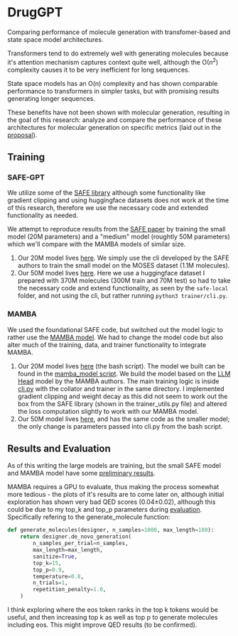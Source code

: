 # DrugGPT

Comparing performance of molecule generation with transfomer-based and state space model architectures.

Transformers tend to do extremely well with generating molecules because it's attention mechanism captures context quite well, although the O($n^2$) complexity causes it to be very inefficient for long sequences.

State space models has an O(n) complexity and has shown comparable performance to transformers in simpler tasks, but with promising results generating longer sequences.

These benefits have not been shown with molecular generation, resulting in the goal of this research: analyze and compare the performance of these architectures for molecular generation on specific metrics (laid out in the [proposal](./Proposal.pdf)).

## Training

### SAFE-GPT

We utilize some of the [SAFE library](https://github.com/datamol-io/safe) although some functionality like gradient clipping and using huggingface datasets does not work at the time of this research, therefore we use the necessary code and extended functionality as needed.

We attempt to reproduce results from the [SAFE paper](https://arxiv.org/pdf/2310.10773) by training the small model (20M parameters) and a "medium" model (roughtly 50M parameters) which we'll compare with the MAMBA models of similar size.

1. Our 20M model lives [here](./Architectures/train_from_scratch/SAFE_GPT/SAFE_small/). We simply use the cli developed by the SAFE authors to train the small model on the MOSES dataset (1.1M molecules).
2. Our 50M model lives [here](./Architectures/train_from_scratch/SAFE_GPT/SAFE_large/). Here we use a huggingface dataset I prepared with 370M molecules (300M train and 70M test) so had to take the necessary code and extend functionality, as seen by the `safe-local` folder, and not using the cli, but rather running `python3 trainer/cli.py`.

### MAMBA

We used the foundational SAFE code, but switched out the model logic to rather use the [MAMBA model](https://github.com/state-spaces/mamba/tree/main/mamba_ssm). We had to change the model code but also alter much of the training, data, and trainer functionality to integrate MAMBA.

1. Our 20M model lives [here](./Architectures/train_from_scratch/MAMBA/MAMBA_small_final/safe_local/) (the bash script). The model we built can be found in the [mamba_model script](./Architectures/train_from_scratch/MAMBA/MAMBA_small_final/safe_local/trainer/mamba_model.py). We build the model based on the [LLM Head](./Architectures/train_from_scratch/MAMBA/MAMBA_small_final/safe_local/trainer/mixer_seq_simple.py) model by the MAMBA authors. The main training logic is inside [cli.py](./Architectures/train_from_scratch/MAMBA/MAMBA_small_final/safe_local/trainer/cli.py) with the collator and trainer in the same directory. I implemented gradient clipping and weight decay as this did not seem to work out the box from the SAFE library (shown in the trainer_utils.py file) and altered the loss computation slightly to work with our MAMBA model.
2. Our 50M model lives [here](./Architectures/train_from_scratch/MAMBA/MAMBA_large/safe_local/), and has the same code as the smaller model; the only change is parameters passed into cli.py from the bash script.

## Results and Evaluation

As of this writing the large models are training, but the small SAFE model and MAMBA model have some [preliminary results](./Architectures/result_and_evaluation/).

MAMBA requires a GPU to evaluate, thus making the process somewhat more tedious - the plots of it's results are to come later on, although initial exploration has shown very bad QED scores (0.04±0.02), although this could be due to my top_k and top_p parameters during [evaluation](./Architectures/train_from_scratch/MAMBA/MAMBA_small_final/safe_local/evaluate_mamba_small.py). Specifically refering to the generate_molecule function:

```py
def generate_molecules(designer, n_samples=1000, max_length=100):
    return designer.de_novo_generation(
        n_samples_per_trial=n_samples,
        max_length=max_length,
        sanitize=True,
        top_k=15,
        top_p=0.9,
        temperature=0.8,
        n_trials=1,
        repetition_penalty=1.0,
    )
```

I think exploring where the eos token ranks in the top k tokens would be useful, and then increasing top k as well as top p to generate molecules including eos. This might improve QED results (to be confirmed).

